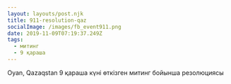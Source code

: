 ```yaml
---
layout: layouts/post.njk
title: 911-resolution-qaz
socialImage: /images/fb_event911.png
date: 2019-11-09T07:19:37.249Z
tags:
  - митинг
  - 9 қараша
---
```

Oyan, Qazaqstan 9 қараша күні өткізген митинг бойынша резолюциясы
